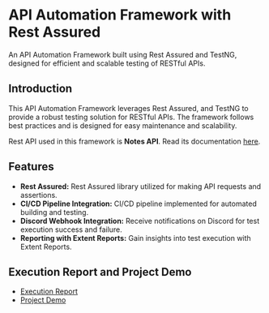 # API Automation Framework with Rest Assured

An API Automation Framework built using Rest Assured and TestNG, designed for efficient and scalable testing of RESTful APIs.

## Introduction

This API Automation Framework leverages Rest Assured, and TestNG to provide a robust testing solution for RESTful APIs. The framework follows best practices and is designed for easy maintenance and scalability.

Rest API used in this framework is **Notes API**. Read its documentation [here](https://practice.expandtesting.com/notes/api/api-docs/).

## Features

- **Rest Assured:** Rest Assured library utilized for making API requests and assertions.
- **CI/CD Pipeline Integration:** CI/CD pipeline implemented for automated building and testing.
- **Discord Webhook Integration:** Receive notifications on Discord for test execution success and failure.
- **Reporting with Extent Reports:** Gain insights into test execution with Extent Reports.

## Execution Report and Project Demo

- [Execution Report](https://res.cloudinary.com/dvbexvnl2/raw/upload/v1710188537/zpxhdlw5bxyvaaxo1obw.html)
- [Project Demo](https://res.cloudinary.com/dvbexvnl2/video/upload/v1710188687/duhbubkzmnejqad9pcwv.mp4)
